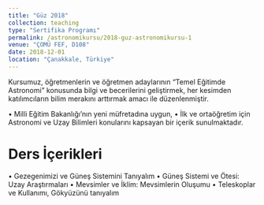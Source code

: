 ```yaml
---
title: "Güz 2018"
collection: teaching
type: "Sertifika Programı"
permalink: /astronomikursu/2018-guz-astronomikursu-1
venue: "ÇOMÜ FEF, D108"
date: 2018-12-01
location: "Çanakkale, Türkiye"
---
```

Kursumuz, öğretmenlerin ve öğretmen adaylarının “Temel Eğitimde Astronomi” konusunda bilgi ve becerilerini geliştirmek, her kesimden katılımcıların bilim merakını arttırmak amacı ile düzenlenmiştir.

•	Milli Eğitim Bakanlığı’nın yeni müfretadına uygun, 
•	İlk ve ortaöğretim için Astronomi ve Uzay Bilimleri konularını kapsayan bir içerik sunulmaktadır.

Ders İçerikleri
======
•	Gezegenimizi ve Güneş Sistemini Tanıyalım
•	Güneş Sistemi ve Ötesi: Uzay Araştırmaları
•	Mevsimler ve İklim: Mevsimlerin Oluşumu
•	Teleskoplar ve Kullanımı, Gökyüzünü tanıyalım

